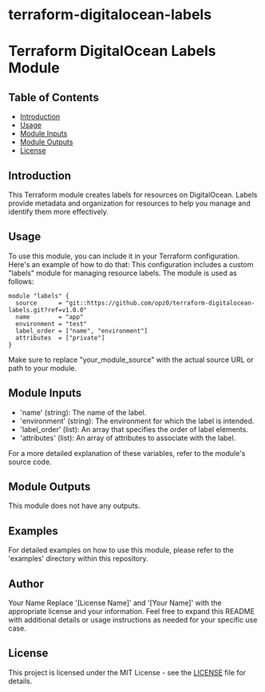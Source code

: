# terraform-digitalocean-labels
# Terraform DigitalOcean Labels Module

## Table of Contents

- [Introduction](#introduction)
- [Usage](#usage)
- [Module Inputs](#module-inputs)
- [Module Outputs](#module-outputs)
- [License](#license)


## Introduction
This Terraform module creates labels for resources on DigitalOcean. Labels provide metadata and organization for resources to help you manage and identify them more effectively.

## Usage

To use this module, you can include it in your Terraform configuration. Here's an example of how to do that:
This configuration includes a custom "labels" module for managing resource labels. The module is used as follows:

```hcl
module "labels" {
  source      = "git::https://github.com/opz0/terraform-digitalocean-labels.git?ref=v1.0.0"
  name        = "app"
  environment = "test"
  label_order = ["name", "environment"]
  attributes  = ["private"]
}
```
Make sure to replace "your_module_source" with the actual source URL or path to your module.

## Module Inputs
- 'name' (string): The name of the label.
- 'environment' (string): The environment for which the label is intended.
- 'label_order' (list): An array that specifies the order of label elements.
- 'attributes' (list): An array of attributes to associate with the label.

For a more detailed explanation of these variables, refer to the module's source code.

## Module Outputs
This module does not have any outputs.

## Examples
For detailed examples on how to use this module, please refer to the 'examples' directory within this repository.

## Author
Your Name Replace '[License Name]' and '[Your Name]' with the appropriate license and your information. Feel free to expand this README with additional details or usage instructions as needed for your specific use case.

## License
This project is licensed under the MIT License - see the [LICENSE](https://github.com/opz0/terraform-digitalocean-labels/blob/readme/LICENSE) file for details.
